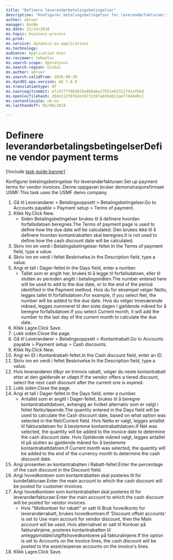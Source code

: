 ```yaml
--- 
title: "Definere leverandørbetalingsbetingelser"
description: "Konfigurer betalingsbetingelser for leverandørfakturaer."
author: abruer
manager: AnnBe
ms.date: 11/14/2016
ms.topic: business-process
ms.prod: 
ms.service: dynamics-ax-applications
ms.technology: 
audience: Application User
ms.reviewer: twheeloc
ms.search.scope: Operations
ms.search.region: Global
ms.author: abruer
ms.search.validFrom: 2016-06-30
ms.dyn365.ops.version: AX 7.0.0
ms.translationtype: HT
ms.sourcegitcommit: efcb77ff883b29a4bbaba27551e02311742afbbd
ms.openlocfilehash: 28de122f8742e16731387a63beb12ae774d4d9c1
ms.contentlocale: nb-no
ms.lasthandoff: 05/08/2018

---
```

# <a name="define-vendor-payment-terms"></a><span data-ttu-id="09356-103">Definere leverandørbetalingsbetingelser</span><span class="sxs-lookup"><span data-stu-id="09356-103">Define vendor payment terms</span></span>

[!include [task guide banner](../../includes/task-guide-banner.md)]

<span data-ttu-id="09356-104">Konfigurer betalingsbetingelser for leverandørfakturaer.</span><span class="sxs-lookup"><span data-stu-id="09356-104">Set up payment terms for vendor invoices.</span></span> <span data-ttu-id="09356-105">Denne oppgaven bruker demonstrasjonsfirmaet USMF.</span><span class="sxs-lookup"><span data-stu-id="09356-105">This task uses the USMF demo company.</span></span>

1. <span data-ttu-id="09356-106">Gå til Leverandører > Betalingsoppsett > Betalingsbetingelser.</span><span class="sxs-lookup"><span data-stu-id="09356-106">Go to Accounts payable > Payment setup > Terms of payment.</span></span>
2. <span data-ttu-id="09356-107">Klikk Ny.</span><span class="sxs-lookup"><span data-stu-id="09356-107">Click New.</span></span>
    * <span data-ttu-id="09356-108">Siden Betalingsbetingelser brukes til å definere hvordan forfallsdatoen beregnes.</span><span class="sxs-lookup"><span data-stu-id="09356-108">The Terms of payment page is used to define how the due date will be calculated.</span></span> <span data-ttu-id="09356-109">Den brukes ikke til å definere hvordan kontantrabatten skal beregnes.</span><span class="sxs-lookup"><span data-stu-id="09356-109">It is not used to define how the cash discount date will be calculated.</span></span>  
3. <span data-ttu-id="09356-110">Skriv inn en verdi i Betalingsbetingelser-feltet.</span><span class="sxs-lookup"><span data-stu-id="09356-110">In the Terms of payment field, type a value.</span></span>
4. <span data-ttu-id="09356-111">Skriv inn en verdi i feltet Beskrivelse.</span><span class="sxs-lookup"><span data-stu-id="09356-111">In the Description field, type a value.</span></span>
5. <span data-ttu-id="09356-112">Angi et tall i Dager-feltet.</span><span class="sxs-lookup"><span data-stu-id="09356-112">In the Days field, enter a number.</span></span>
    * <span data-ttu-id="09356-113">Tallet som er angitt her, brukes til å legge til forfallsdatoen, eller til slutten av perioden angitt i betalingsmåten.</span><span class="sxs-lookup"><span data-stu-id="09356-113">The number entered here will be used to add to the due date, or to the end of the period identified in the Payment method.</span></span> <span data-ttu-id="09356-114">Hvis du for eksempel velger Netto, legges tallet til forfallsdatoen.</span><span class="sxs-lookup"><span data-stu-id="09356-114">For example, if you select Net, the number will be added to the due date.</span></span> <span data-ttu-id="09356-115">Hvis du velger Inneværende måned, legges nummeret til den siste dagen i gjeldende måned for å beregne forfallsdatoen.</span><span class="sxs-lookup"><span data-stu-id="09356-115">If you select Current month, it will add the number to the last day of the current month to calculate the due date.</span></span>  
6. <span data-ttu-id="09356-116">Klikk Lagre.</span><span class="sxs-lookup"><span data-stu-id="09356-116">Click Save.</span></span>
7. <span data-ttu-id="09356-117">Lukk siden.</span><span class="sxs-lookup"><span data-stu-id="09356-117">Close the page.</span></span>
8. <span data-ttu-id="09356-118">Gå til Leverandører > Betalingsoppsett > Kontantrabatt.</span><span class="sxs-lookup"><span data-stu-id="09356-118">Go to Accounts payable > Payment setup > Cash discounts.</span></span>
9. <span data-ttu-id="09356-119">Klikk Ny.</span><span class="sxs-lookup"><span data-stu-id="09356-119">Click New.</span></span>
10. <span data-ttu-id="09356-120">Angi en ID i Kontantrabatt-feltet.</span><span class="sxs-lookup"><span data-stu-id="09356-120">In the Cash discount field, enter an ID.</span></span>
11. <span data-ttu-id="09356-121">Skriv inn en verdi i feltet Beskrivelse.</span><span class="sxs-lookup"><span data-stu-id="09356-121">In the Description field, type a value.</span></span>
12. <span data-ttu-id="09356-122">Hvis leverandøren tilbyr en trinnvis rabatt, velger du neste kontantrabatt etter at den gjeldende er utløpt.</span><span class="sxs-lookup"><span data-stu-id="09356-122">If the vendor offers a tiered discount, select the next cash discount after the current one is expired.</span></span>
13. <span data-ttu-id="09356-123">Lukk siden.</span><span class="sxs-lookup"><span data-stu-id="09356-123">Close the page.</span></span>
14. <span data-ttu-id="09356-124">Angi et tall i Dager-feltet.</span><span class="sxs-lookup"><span data-stu-id="09356-124">In the Days field, enter a number.</span></span>
    * <span data-ttu-id="09356-125">Antallet som er angitt i Dager-feltet, brukes til å beregne kontantrabattdatoen, avhengig av hvilket alternativ som er valgt i feltet Netto/løpende.</span><span class="sxs-lookup"><span data-stu-id="09356-125">The quantity entered in the Days field will be used to calculate the Cash discount date, based on what option was selected in the Net/Current field.</span></span> <span data-ttu-id="09356-126">Hvis Netto er valgt, legges antallet til fakturadatoen for å bestemme kontantrabattdatoen.</span><span class="sxs-lookup"><span data-stu-id="09356-126">If Net was selected, the quantity will be added to the invoice date to determine the cash discount date.</span></span> <span data-ttu-id="09356-127">Hvis Gjeldende måned valgt, legges antallet til på slutten av gjeldende måned for å bestemme kontantrabattdatoen.</span><span class="sxs-lookup"><span data-stu-id="09356-127">If Current month was selected, the quantity will be added to the end of the currency month to determine the cash discount date.</span></span>  
15. <span data-ttu-id="09356-128">Angi prosenten av kontantrabatten i Rabatt-feltet.</span><span class="sxs-lookup"><span data-stu-id="09356-128">Enter the percentage of the cash discount in the Discount field.</span></span> 
16. <span data-ttu-id="09356-129">Angi hovedkontoen som kontantrabatten skal posteres til for kundefakturaer.</span><span class="sxs-lookup"><span data-stu-id="09356-129">Enter the main account to which the cash discount will be posted for customer invoices.</span></span>
17. <span data-ttu-id="09356-130">Angi hovedkontoen som kontantrabatten skal posteres til for leverandørfakturaer.</span><span class="sxs-lookup"><span data-stu-id="09356-130">Enter the main account to which the cash discount will be posted for vendor invoices.</span></span>
    * <span data-ttu-id="09356-131">Hvis "Motkontoer for rabatt" er satt til Bruk hovedkonto for leverandørrabatt, brukes hovedkontoen.</span><span class="sxs-lookup"><span data-stu-id="09356-131">If 'Discount offset accounts' is set to Use main account for vendor discount, then the Main account will be used.</span></span>  <span data-ttu-id="09356-132">Hvis alternativet er satt til Kontoer på fakturalinjene, posteres kontantrabatten til anleggsmiddel/utgiftshovedkontoene på fakturalinjene.</span><span class="sxs-lookup"><span data-stu-id="09356-132">If the option is set to Accounts on the invoice lines, the cash discount will be posted to the asset/expense accounts on the invoice's lines.</span></span>  
18. <span data-ttu-id="09356-133">Klikk Lagre.</span><span class="sxs-lookup"><span data-stu-id="09356-133">Click Save.</span></span>


